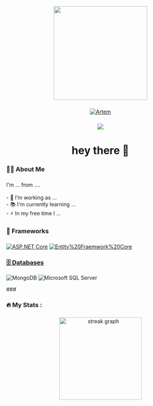 

<div align="center">
  <img src="https://github.com/user-attachments/assets/2852e7ca-d986-4635-98a2-ff95da70f35f" width="250">
</div>

###


<div align="center">
  <a href="https://t.me/artemK6484">
    <img src="https://img.shields.io/badge/-Artem-1C1C22?style=for-the-badge&logo=telegram" alt="Artem">
  </a>
</div>



###

<div align="center">

  <img src="https://profile-counter.glitch.me/Nutr1k/count.svg" />

</div>

###

<h1 align="center">hey there 👋</h1>

###

<h3 align="left">👩‍💻  About Me</h3>

###

<p align="left">I'm ... from ....<br><br>- 🔭 I’m working as ...<br>- 📚 I'm currently learning ...<br>- ⚡ In my free time I ...</p>

###

<h3 align="left">🧰 Frameworks</h3>

###

<div align="left">
    <a href="#">
        <img alt="ASP.NET Core"
             src="https://img.shields.io/badge/ASP.NET CORE-%23EE4C2C.svg?style=for-the-badge&logo=ASP.NET Core&logoColor=white"/></a>
    <a href="#">
        <img alt="Entity%20Fraemwork%20Core"
             src="https://img.shields.io/badge/Entity%20Fraemwork-092E20?style=for-the-badge&logo=Entity%20Fraemwork&logoColor=green"></a>
    <a href="#">
</div>

###

### 🗄️ Databases

<p>
    <a>
        <img alt="MongoDB"
             src="https://img.shields.io/badge/MongoDB-4EA94B?style=flat-square&logo=mongodb&logoColor=white"/></a>
    <a>
        <img alt="Microsoft SQL Server"
             src="https://img.shields.io/badge/MSSQL-CC2927?style=for-the-badge&logo=microsoft-sql-server&logoColor=white&logo=mysql&logoColor=white"/></a>
</p>
###


<h3 align="left">🔥   My Stats :</h3>

###

<div align="center">
  <img src="https://streak-stats.demolab.com?user=maurodesouza&locale=en&mode=daily&theme=dark&hide_border=false&border_radius=5&order=3" height="220" alt="streak graph"  />
</div>

###
